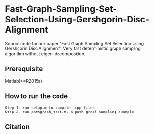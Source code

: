 # Fast-Graph-Sampling-Set-Selection-Using-Gershgorin-Disc-Alignment

Source code for our paper "Fast Graph Sampling Set Selection Using Gershgorin Disc Alignment". Very fast deterministic graph sampling algorithm without eigen-decomposition.

## Prerequisite

Matlab(>=R2015a)

## How to run the code

```
Step 1. run setup.m to compile .cpp files
Step 2. run pathgraph_test.m, a path graph sampling example
```

## Citation
